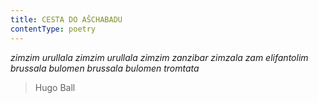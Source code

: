 ```yaml
---
title: CESTA DO AŠCHABADU
contentType: poetry
---
```


<section>

_zimzim urullala zimzim urullala zimzim zanzibar zimzala zam elifantolim brussala bulomen brussala bulomen trom­tata_

> Hugo Ball

</section>
